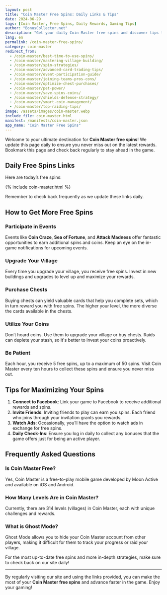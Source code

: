 ```yaml
---
layout: post
title: "Coin Master Free Spins: Daily Links & Tips"
date: 2024-06-29
tags: [Coin Master, Free Spins, Daily Rewards, Gaming Tips]
author: "BonusCollector.net"
description: "Get your daily Coin Master free spins and discover tips to maximize your rewards. Bookmark our site for the latest updates!"
lang: en
permalink: /coin-master-free-spins/
category: coin-master
redirect_from:
  - /coin-master/best-time-to-use-spins/
  - /coin-master/mastering-village-building/
  - /coin-master/spin-strategies/
  - /coin-master/advanced-card-trading-tips/
  - /coin-master/event-participation-guide/
  - /coin-master/joining-teams-pros-cons/
  - /coin-master/optimize-chest-purchases/
  - /coin-master/pet-power/
  - /coin-master/save-spins-coins/
  - /coin-master/shields-defense-strategy/
  - /coin-master/smart-coin-management/
  - /coin-master/top-raiding-tips/
image: /assets/images/coin-master.webp
include_file: coin-master.html
manifest: /manifests/coin-master.json
app_name: "Coin Master Free Spins"
---
```


Welcome to your ultimate destination for **Coin Master free spins**! We update this page daily to ensure you never miss out on the latest rewards. Bookmark this page and check back regularly to stay ahead in the game.

## Daily Free Spins Links

Here are today’s free spins:

{% include coin-master.html %}

Remember to check back frequently as we update these links daily.

## How to Get More Free Spins

### Participate in Events
Events like **Coin Craze**, **Sea of Fortune**, and **Attack Madness** offer fantastic opportunities to earn additional spins and coins. Keep an eye on the in-game notifications for upcoming events.

### Upgrade Your Village
Every time you upgrade your village, you receive free spins. Invest in new buildings and upgrades to level up and maximize your rewards.

### Purchase Chests
Buying chests can yield valuable cards that help you complete sets, which in turn reward you with free spins. The higher your level, the more diverse the cards available in the chests.

### Utilize Your Coins
Don’t hoard coins. Use them to upgrade your village or buy chests. Raids can deplete your stash, so it's better to invest your coins proactively.

### Be Patient
Each hour, you receive 5 free spins, up to a maximum of 50 spins. Visit Coin Master every ten hours to collect these spins and ensure you never miss out.

## Tips for Maximizing Your Spins

1. **Connect to Facebook**: Link your game to Facebook to receive additional rewards and spins.
2. **Invite Friends**: Inviting friends to play can earn you spins. Each friend who joins through your invitation grants you rewards.
3. **Watch Ads**: Occasionally, you’ll have the option to watch ads in exchange for free spins.
4. **Daily Check-Ins**: Ensure you log in daily to collect any bonuses that the game offers just for being an active player.

## Frequently Asked Questions

### Is Coin Master Free?
Yes, Coin Master is a free-to-play mobile game developed by Moon Active and available on iOS and Android.

### How Many Levels Are in Coin Master?
Currently, there are 314 levels (villages) in Coin Master, each with unique challenges and rewards.

### What is Ghost Mode?
Ghost Mode allows you to hide your Coin Master account from other players, making it difficult for them to track your progress or raid your village.

For the most up-to-date free spins and more in-depth strategies, make sure to check back on our site daily!

---

By regularly visiting our site and using the links provided, you can make the most of your **Coin Master free spins** and advance faster in the game. Enjoy your gaming!